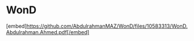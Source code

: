 # WonD

[embed]https://github.com/AbdulrahmanMAZ/WonD/files/10583313/WonD.Abdulrahman.Ahmed.pdf[/embed]
